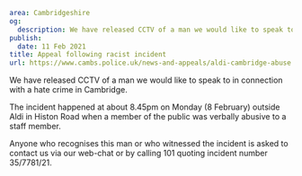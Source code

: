 ```yaml
area: Cambridgeshire
og:
  description: We have released CCTV of a man we would like to speak to in connection with a hate crime in Cambridge.
publish:
  date: 11 Feb 2021
title: Appeal following racist incident
url: https://www.cambs.police.uk/news-and-appeals/aldi-cambridge-abuse
```

We have released CCTV of a man we would like to speak to in connection with a hate crime in Cambridge.

The incident happened at about 8.45pm on Monday (8 February) outside Aldi in Histon Road when a member of the public was verbally abusive to a staff member.

Anyone who recognises this man or who witnessed the incident is asked to contact us via our web-chat or by calling 101 quoting incident number 35/7781/21.
